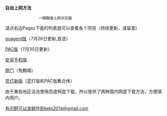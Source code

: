 **********************自由上网方法**********************
                  
                   一键翻墙上网浏览器

请点右边Pages下面的列表就可以查看各个项目（持续更新，请留意)

[goagent版](https://github.com/Alvin9999/new-pac/wiki/goagent%E7%89%88)（7月26日更新,首选）

[PAC版](https://github.com/Alvin9999/new-pac/wiki/PAC%E7%89%88)（7月30日更新）

[安卓手机版](https://github.com/Alvin9999/new-pac/wiki/%E5%AE%89%E5%8D%93%E6%89%8B%E6%9C%BA%E7%89%88)

[网门](https://github.com/Alvin9999/new-pac/wiki/%E7%BD%91%E9%97%A8%EF%BC%88%E5%85%8D%E7%BF%BB%E5%A2%99%EF%BC%89)（免翻墙）

[蓝灯新版](https://github.com/Alvin9999/new-pac/wiki/%E8%93%9D%E7%81%AF%E6%96%B0%E7%89%88)（蓝灯版和PAC版集合体）

由于某些地区没法使用百度网盘下载，所以提供了两种国内网盘下载方法，方便墙内用户。










有问题可以发邮件到kebi2014@gmail.com